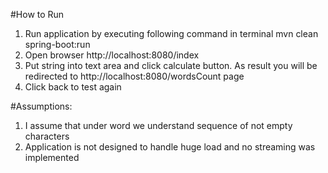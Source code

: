 #How to Run

1.  Run application by executing following command in terminal mvn clean spring-boot:run
2.  Open browser http://localhost:8080/index
3.  Put string into text area and click calculate button.
As result you will be redirected to http://localhost:8080/wordsCount page
5.  Click back to test again


#Assumptions:
1.  I assume that under word we understand sequence of not empty characters
2.  Application is not designed to handle huge load and no streaming was implemented